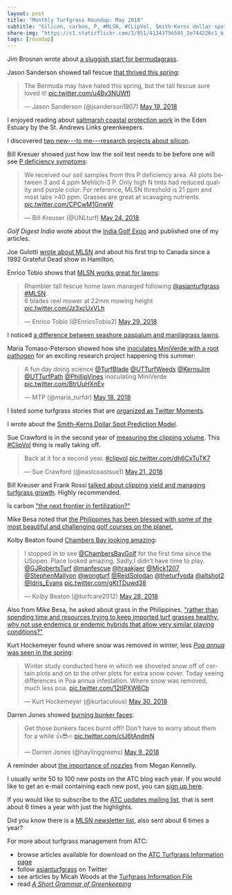 ```yaml
---
layout: post
title: "Monthly Turfgrass Roundup: May 2018"
subtitle: "Silicon, carbon, P, #MLSN, #CLipVol, Smith-Kerns dollar spot model, sluggish Cynodon, snow removal & Poa, golf in the Philippines, & much more"
share-img: "https://c1.staticflickr.com/1/951/41343756505_2e744226c1_b_d.jpg"
tags: [roundup]
---
```


Jim Brosnan wrote about [a sluggish start for bermudagrass](https://medium.com/@UTTurfWeeds/a-sluggish-start-for-bermudagrass-in-2018-a3ab2af1a6f4).

Jason Sanderson showed tall fescue [that thrived this spring](https://twitter.com/jsanderson1907/status/997820249020993536):

<blockquote class="twitter-tweet" data-lang="en"><p lang="en" dir="ltr">The Bermuda may have hated this spring, but the tall fescue sure loved it! <a href="https://t.co/u4Bv3NUWfI">pic.twitter.com/u4Bv3NUWfI</a></p>&mdash; Jason Sanderson (@jsanderson1907) <a href="https://twitter.com/jsanderson1907/status/997820249020993536?ref_src=twsrc%5Etfw">May 19, 2018</a></blockquote>
<script async src="https://platform.twitter.com/widgets.js" charset="utf-8"></script>

I enjoyed reading about [saltmarsh coastal protection work](http://blog.standrews.com/2018/05/14/coastal-protection-work-ploughs-on/) in the Eden Estuary by the St. Andrews Links greenkeepers.

I discovered [two new---to me---research projects about silicon](http://www.asianturfgrass.com/2018-05-20-so-much-silicon-research-i-cant-keep-up-with-it/).

Bill Kresuer showed just how low the soil test needs to be before one will see [P deficiency symptoms](https://twitter.com/UNLturf/status/999656608316747777):

<blockquote class="twitter-tweet" data-lang="en"><p lang="en" dir="ltr">We received our soil samples from this P deficiency area. All plots between 3 and 4 ppm Mehlich-3 P. Only high N tmts had reduced quality and purple color. For reference, MLSN threshold is 21 ppm and most labs &gt;40 ppm. Grasses are great at scavaging nutrients. <a href="https://t.co/CPCwM1GnwW">pic.twitter.com/CPCwM1GnwW</a></p>&mdash; Bill Kreuser (@UNLturf) <a href="https://twitter.com/UNLturf/status/999656608316747777?ref_src=twsrc%5Etfw">May 24, 2018</a></blockquote>
<script async src="https://platform.twitter.com/widgets.js" charset="utf-8"></script>

*Golf Digest India* wrote about the [India Golf Expo](http://www.asianturfgrass.com/2018-05-04-you-have-been-featured/) and published one of my articles.

Joe Gulotti [wrote about MLSN](http://www.golfdom.com/insights-from-great-white-north/) and about his first trip to Canada since a 1992 Grateful Dead show in Hamilton. 

Enrico Tobio shows that [MLSN works great for lawns](https://twitter.com/EnricoTobio2/status/1001540899527110658):

<blockquote class="twitter-tweet" data-lang="en"><p lang="en" dir="ltr">Rhambler tall fescue home lawn managed following <a href="https://twitter.com/asianturfgrass?ref_src=twsrc%5Etfw">@asianturfgrass</a> <a href="https://twitter.com/hashtag/MLSN?src=hash&amp;ref_src=twsrc%5Etfw">#MLSN</a>.<br>6 blades reel mower at 22mm mowing height <a href="https://t.co/Jz3xcUxVLh">pic.twitter.com/Jz3xcUxVLh</a></p>&mdash; Enrico Tobio (@EnricoTobio2) <a href="https://twitter.com/EnricoTobio2/status/1001540899527110658?ref_src=twsrc%5Etfw">May 29, 2018</a></blockquote>
<script async src="https://platform.twitter.com/widgets.js" charset="utf-8"></script>

I noticed [a difference between seashore paspalum and manilagrass lawns](http://www.asianturfgrass.com/2018-05-21-paspalum-and-manilagrass-lawns/).

Maria Tomaso-Peterson showed how she [inoculates MiniVerde with a root pathogen](https://twitter.com/maria_turfdr/status/997509348648738817) for an exciting research project happening this summer:

<blockquote class="twitter-tweet" data-lang="en"><p lang="en" dir="ltr">A fun day doing science <a href="https://twitter.com/TurfBlade?ref_src=twsrc%5Etfw">@TurfBlade</a> <a href="https://twitter.com/UTTurfWeeds?ref_src=twsrc%5Etfw">@UTTurfWeeds</a> <a href="https://twitter.com/KernsJim?ref_src=twsrc%5Etfw">@KernsJim</a> <a href="https://twitter.com/UTTurfPath?ref_src=twsrc%5Etfw">@UTTurfPath</a> <a href="https://twitter.com/PhillipVines?ref_src=twsrc%5Etfw">@PhillipVines</a> inoculating MiniVerde <a href="https://t.co/BtrUuHXnEv">pic.twitter.com/BtrUuHXnEv</a></p>&mdash; MTP (@maria_turfdr) <a href="https://twitter.com/maria_turfdr/status/997509348648738817?ref_src=twsrc%5Etfw">May 18, 2018</a></blockquote>
<script async src="https://platform.twitter.com/widgets.js" charset="utf-8"></script>

I listed some turfgrass stories that are [organized as Twitter Moments](http://www.asianturfgrass.com/2018-05-22-turf-stories-as-twitter-moments/).

I wrote about the [Smith-Kerns Dollar Spot Prediction Model](http://www.asianturfgrass.com/2018-05-30-probability-of-dollar-spot/).

Sue Crawford is in the second year of [measuring the clipping volume](https://twitter.com/eastcoastsue1/status/998502430005489664). This [#ClipVol](https://twitter.com/hashtag/clipvol?src=hash) thing is really taking off. 

<blockquote class="twitter-tweet" data-lang="en"><p lang="en" dir="ltr">Back at it for a second year. <a href="https://twitter.com/hashtag/clipvol?src=hash&amp;ref_src=twsrc%5Etfw">#clipvol</a> <a href="https://t.co/dh6CxTuTK7">pic.twitter.com/dh6CxTuTK7</a></p>&mdash; Sue Crawford (@eastcoastsue1) <a href="https://twitter.com/eastcoastsue1/status/998502430005489664?ref_src=twsrc%5Etfw">May 21, 2018</a></blockquote>
<script async src="https://platform.twitter.com/widgets.js" charset="utf-8"></script>

Bill Kreuser and Frank Rossi [talked about clipping yield and managing turfgrass growth](http://www.turfnet.com/blog/4/entry-1588-dr-bill-kreuser-clipping-yield-and-managing-turfgrass-growth/). Highly recommended.

Is carbon ["the next frontier in fertilization?"](http://www.asianturfgrass.com/2018-05-31-is-carbon-the-next-frontier-in-fertilization/)

Mike Besa noted that [the Philippines has been blessed with some of the most beautiful and challenging golf courses on the planet.](https://golflifeatbp.wordpress.com/2018/05/21/eastridge-golf-club-the-gem-of-the-east/)

Kolby Beaton found [Chambers Bay looking amazing](https://twitter.com/turfcare2012/status/1001161922627092480):

<blockquote class="twitter-tweet" data-lang="en"><p lang="en" dir="ltr">I stopped in to see <a href="https://twitter.com/ChambersBayGolf?ref_src=twsrc%5Etfw">@ChambersBayGolf</a> for the first time since the USopen. Place looked amazing. Sadly,I didn’t have time to play. <a href="https://twitter.com/GJRobertsTurf?ref_src=twsrc%5Etfw">@GJRobertsTurf</a> <a href="https://twitter.com/manfescue?ref_src=twsrc%5Etfw">@manfescue</a> <a href="https://twitter.com/hraakjaer?ref_src=twsrc%5Etfw">@hraakjaer</a> <a href="https://twitter.com/Mick1207?ref_src=twsrc%5Etfw">@Mick1207</a> <a href="https://twitter.com/StephenMallyon?ref_src=twsrc%5Etfw">@StephenMallyon</a> <a href="https://twitter.com/wongturf?ref_src=twsrc%5Etfw">@wongturf</a> <a href="https://twitter.com/ReidSolodan?ref_src=twsrc%5Etfw">@ReidSolodan</a> <a href="https://twitter.com/theturfyoda?ref_src=twsrc%5Etfw">@theturfyoda</a> <a href="https://twitter.com/altshot2?ref_src=twsrc%5Etfw">@altshot2</a> <a href="https://twitter.com/Idris_Evans?ref_src=twsrc%5Etfw">@Idris_Evans</a> <a href="https://t.co/gKtTDuwd38">pic.twitter.com/gKtTDuwd38</a></p>&mdash; Kolby Beaton (@turfcare2012) <a href="https://twitter.com/turfcare2012/status/1001161922627092480?ref_src=twsrc%5Etfw">May 28, 2018</a></blockquote>
<script async src="https://platform.twitter.com/widgets.js" charset="utf-8"></script>

Also from Mike Besa, he asked about grass in the Philippines, ["rather than spending time and resources trying to keep imported turf grasses healthy, why not use endemics or endemic hybrids that allow very similar playing conditions?"](https://golflifeatbp.wordpress.com/2018/05/21/tagaytays-crown-jewel/)

Kurt Hockemeyer found where snow was removed in winter, less [*Poa annua* was seen in the spring](https://twitter.com/kurtaculous/status/1001912019107409920):

<blockquote class="twitter-tweet" data-lang="en"><p lang="en" dir="ltr">Winter study conducted here in which we shoveled snow off of certain plots and on to the other plots for extra snow cover.  Today seeing differences in Poa annua infestation. Where snow was removed, much less poa. <a href="https://t.co/12tlPXW6Cb">pic.twitter.com/12tlPXW6Cb</a></p>&mdash; Kurt Hockemeyer (@kurtaculous) <a href="https://twitter.com/kurtaculous/status/1001912019107409920?ref_src=twsrc%5Etfw">May 30, 2018</a></blockquote>
<script async src="https://platform.twitter.com/widgets.js" charset="utf-8"></script>

Darren Jones showed [burning bunker faces](https://twitter.com/haylinggreens/status/994210490564956160):

<blockquote class="twitter-tweet" data-lang="en"><p lang="en" dir="ltr">Get those bunkers faces burnt off!! Don&#39;t have to worry about them for a while 👍😎🔥 <a href="https://t.co/cIJ6tAndmN">pic.twitter.com/cIJ6tAndmN</a></p>&mdash; Darren Jones (@haylinggreens) <a href="https://twitter.com/haylinggreens/status/994210490564956160?ref_src=twsrc%5Etfw">May 9, 2018</a></blockquote>
<script async src="https://platform.twitter.com/widgets.js" charset="utf-8"></script>

A reminder about [the importance of nozzles](http://blogs.k-state.edu/turf/nozzles-more-interesting-and-important-than-you-think/) from Megan Kennelly. 

I usually write 50 to 100 new posts on the ATC blog each year. If you would like to get an e-mail containing each new post, you can [sign up here](http://www.subscribepage.com/atc_blog_email).

If you would like to subscribe to the [ATC updates mailing list](http://www.subscribepage.com/atcupdate), that is sent about 6 times a year with just the highlights.

Did you know there is a [MLSN newsletter list](http://www.subscribepage.com/mlsn), also sent about 6 times a year?

For more about turfgrass management from ATC:

* browse articles available for download on the [ATC Turfgrass Information page](http://www.micahwoods.typepad.com/test_static/turf-information.html)
* follow [asianturfgrass](https://twitter.com/asianturfgrass) on Twitter
* see articles by Micah Woods at the [Turfgrass Information File](http://tic.lib.msu.edu/tgif/flink?name=Woods,%20Micah)
* read [*A Short Grammar of Greenkeeping*](https://leanpub.com/short_grammar_of_greenkeeping)
